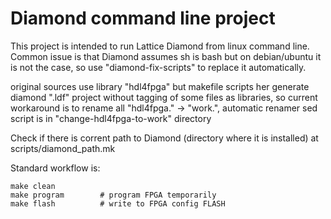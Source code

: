 # Diamond command line project

This project is intended to run Lattice Diamond from
linux command line. Common issue is that Diamond assumes
sh is bash but on debian/ubuntu it is not the case,
so use "diamond-fix-scripts" to replace it automatically.

original sources use library "hdl4fpga" but makefile scripts
her generate diamond ".ldf" project without tagging of some 
files as libraries, so current workaround is to rename all 
"hdl4fpga." -> "work.", automatic renamer sed script
is in "change-hdl4fpga-to-work" directory

Check if there is corrent path to Diamond (directory where it is installed)
at scripts/diamond_path.mk

Standard workflow is:

    make clean
    make program        # program FPGA temporarily
    make flash          # write to FPGA config FLASH
